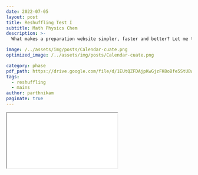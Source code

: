 ```yaml
---
date: 2022-07-05
layout: post
title: Reshuffling Test I
subtitle: Math Physics Chem
description: >-
  What makes a preparation website simpler, faster and better? Let me tell you ... 

image: /../assets/img/posts/Calendar-cuate.png
optimized_image: /../assets/img/posts/Calendar-cuate.png

category: phase 
pdf_path: https://drive.google.com/file/d/1EUtQZFDAjpKwGjzFK8oBfe5StUBwdj7d/preview?usp=drive_link
tags:
  - reshuffling
  - mains
author: parthnikam
paginate: true
---
```


<iframe class="embed-pdf" src="{{ page.pdf_path }}#toolbar=0" seamless="seamless" scrolling="no" style="overflow:hidden"></iframe>



